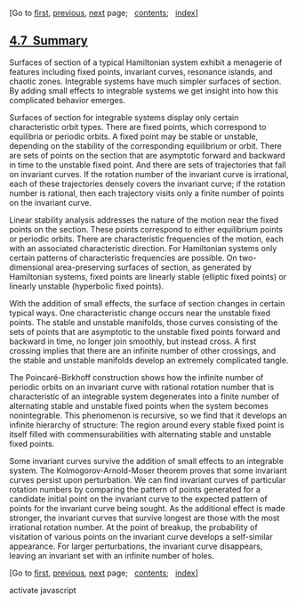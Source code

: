 <div class="navigation">

[Go to <span>[first](book.html),
[previous](book-Z-H-54.html)</span><span>,
[next](book-Z-H-56.html)</span> page<span>;
  </span><span>[contents](book-Z-H-4.html#%_toc_start)</span><span><span>;
  </span>[index](book-Z-H-82.html#%_index_start)</span>]

</div>

[4.7  Summary](book-Z-H-4.html#%_toc_%_sec_4.7)
-----------------------------------------------

Surfaces of section of a typical Hamiltonian system exhibit a menagerie
of features including fixed points, invariant curves, resonance islands,
and chaotic zones. Integrable systems have much simpler surfaces of
section. By adding small effects to integrable systems we get insight
into how this complicated behavior emerges.

Surfaces of section for integrable systems display only certain
characteristic orbit types. There are fixed points, which correspond to
equilibria or periodic orbits. A fixed point may be stable or unstable,
depending on the stability of the corresponding equilibrium or orbit.
There are sets of points on the section that are asymptotic forward and
backward in time to the unstable fixed point. And there are sets of
trajectories that fall on invariant curves. If the rotation number of
the invariant curve is irrational, each of these trajectories densely
covers the invariant curve; if the rotation number is rational, then
each trajectory visits only a finite number of points on the invariant
curve.

Linear stability analysis addresses the nature of the motion near the
fixed points on the section. These points correspond to either
equilibrium points or periodic orbits. There are characteristic
frequencies of the motion, each with an associated characteristic
direction. For Hamiltonian systems only certain patterns of
characteristic frequencies are possible. On two-dimensional
area-preserving surfaces of section, as generated by Hamiltonian
systems, fixed points are linearly stable (elliptic fixed points) or
linearly unstable (hyperbolic fixed points).

With the addition of small effects, the surface of section changes in
certain typical ways. One characteristic change occurs near the unstable
fixed points. The stable and unstable manifolds, those curves consisting
of the sets of points that are asymptotic to the unstable fixed points
forward and backward in time, no longer join smoothly, but instead
cross. A first crossing implies that there are an infinite number of
other crossings, and the stable and unstable manifolds develop an
extremely complicated tangle.

The Poincaré-Birkhoff construction shows how the infinite number of
periodic orbits on an invariant curve with rational rotation number that
is characteristic of an integrable system degenerates into a finite
number of alternating stable and unstable fixed points when the system
becomes nonintegrable. This phenomenon is recursive, so we find that it
develops an infinite hierarchy of structure: The region around every
stable fixed point is itself filled with commensurabilities with
alternating stable and unstable fixed points.

Some invariant curves survive the addition of small effects to an
integrable system. The Kolmogorov-Arnold-Moser theorem proves that some
invariant curves persist upon perturbation. We can find invariant curves
of particular rotation numbers by comparing the pattern of points
generated for a candidate initial point on the invariant curve to the
expected pattern of points for the invariant curve being sought. As the
additional effect is made stronger, the invariant curves that survive
longest are those with the most irrational rotation number. At the point
of breakup, the probability of visitation of various points on the
invariant curve develops a self-similar appearance. For larger
perturbations, the invariant curve disappears, leaving an invariant set
with an infinite number of holes.

<div class="navigation">

[Go to <span>[first](book.html),
[previous](book-Z-H-54.html)</span><span>,
[next](book-Z-H-56.html)</span> page<span>;
  </span><span>[contents](book-Z-H-4.html#%_toc_start)</span><span><span>;
  </span>[index](book-Z-H-82.html#%_index_start)</span>]

</div>

activate javascript

